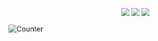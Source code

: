 <p align="center">
  <img src="https://github-readme-stats.vercel.app/api?username=Unam3dd&theme=dark&show_icons=true">
  <img src="https://github-readme-stats.vercel.app/api/top-langs/?username=Unam3dd&theme=dark&layout=compact&langs_count=10&hide=html,css">
  <img src="https://github-readme-stats.vercel.app/api/wakatime?username=@unam3dd&theme=dark&layout=compact&langs_count=10">
</p>

![Counter](https://gpvc.arturio.dev/Unam3dd)
